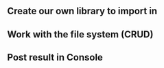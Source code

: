 ## Create our own library to import in
## Work with the file system (CRUD)
## Post result in Console
